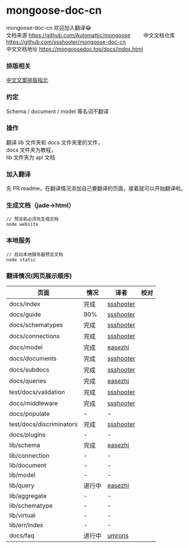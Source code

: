 # mongoose-doc-cn
mongoose-doc-cn
欢迎加入翻译:joy:        
文档来源 https://github.com/Automattic/mongoose         
中文文档仓库 https://github.com/ssshooter/mongoose-doc-cn           
中文文档地址 https://mongoosedoc.top/docs/index.html          
### 排版相关
[中文文案排版指北](https://github.com/sparanoid/chinese-copywriting-guidelines)
### 约定
Schema / document / model 等名词不翻译
### 操作
翻译 lib 文件夹和 docs 文件夹里的文件，              
docs 文件夹为教程，            
lib 文件夹为 api 文档         
### 加入翻译
先 PR readme，在翻译情况添加自己要翻译的页面，接着就可以开始翻译啦。
### 生成文档（jade->html）
```
// 预览前必须先生成文档
node website
```
### 本地服务
```
// 启动本地服务器预览文档
node static
```
### 翻译情况(网页展示顺序)
页面|情况|译者|校对
--- | --- |--- |---
docs/index|完成|[ssshooter](https://github.com/ssshooter)|
docs/guide|90%|[ssshooter](https://github.com/ssshooter)|
docs/schematypes|完成|[ssshooter](https://github.com/ssshooter)|
docs/connections|完成|[ssshooter](https://github.com/ssshooter)|
docs/model|完成|[easezhi](https://github.com/easezhi)|
docs/documents|完成|[ssshooter](https://github.com/ssshooter)|
docs/subdocs|完成|[ssshooter](https://github.com/ssshooter)|
docs/queries|完成|[easezhi](https://github.com/easezhi)|
test/docs/validation|完成|[ssshooter](https://github.com/ssshooter)|
docs/middleware|完成|[ssshooter](https://github.com/ssshooter)|
docs/populate|-|-|
test/docs/discriminators|完成|[ssshooter](https://github.com/ssshooter)|
docs/plugins|-|-|
lib/schema|完成|[easezhi](https://github.com/easezhi)|
lib/connection|-|-|
lib/document|-|-|
lib/model|-|-|
lib/query|进行中|[easezhi](https://github.com/easezhi)|
lib/aggregate|-|-|
lib/schematype|-|-|
lib/virtual|-|-|
lib/err/index|-|-|
docs/faq|进行中|[umrons](https://github.com/umrons)|
